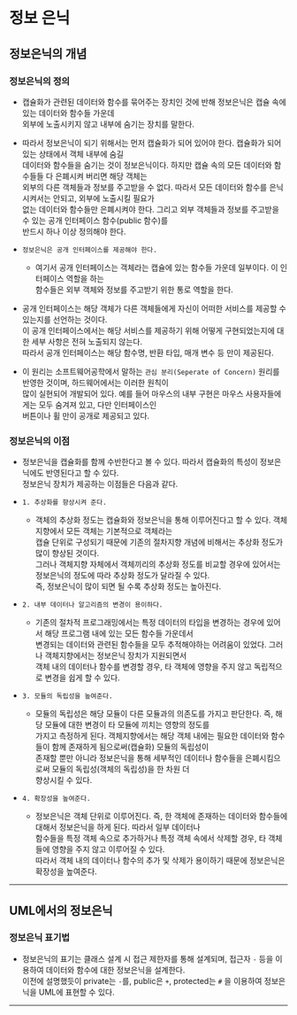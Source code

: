 <h1>정보 은닉</h1>

<h2>정보은닉의 개념</h2>

<h3>정보은닉의 정의</h3>

* 캡슐화가 관련된 데이터와 함수를 묶어주는 장치인 것에 반해 정보은닉은 캡슐 속에 있는 데이터와 함수들 가운데   
  외부에 노출시키지 않고 내부에 숨기는 장치를 말한다.

* 따라서 정보은닉이 되기 위해서는 먼저 캡슐화가 되어 있어야 한다. 캡슐화가 되어 있는 상태에서 객체 내부에 숨길   
  데이터와 함수들을 숨기는 것이 정보은닉이다. 하지만 캡슐 속의 모든 데이터와 함수들들 다 은폐시켜 버리면 해당 객체는   
  외부의 다른 객체들과 정보를 주고받을 수 없다. 따라서 모든 데이터와 함수를 은닉시켜서는 안되고, 외부에 노출시킬 필요가   
  없는 데이터와 함수들만 은폐시켜야 한다. 그리고 외부 객체들과 정보를 주고받을 수 있는 공개 인터페이스 함수(public 함수)를   
  반드시 하나 이상 정의해야 한다.

* `정보은닉은 공개 인터페이스를 제공해야 한다.`
  * 여기서 공개 인터페이스는 객체라는 캡슐에 있는 함수들 가운데 일부이다. 이 인터페이스 역할을 하는   
    함수들은 외부 객체와 정보를 주고받기 위한 통로 역할을 한다.

* 공개 인터페이스는 해당 객체가 다른 객체들에게 자신이 어떠한 서비스를 제공할 수 있는지를 선언하는 것이다.   
  이 공개 인터페이스에서는 해당 서비스를 제공하기 위해 어떻게 구현되었는지에 대한 세부 사항은 전혀 노출되지 않는다.   
  따라서 공개 인터페이스는 해당 함수명, 반환 타입, 매개 변수 등 만이 제공된다.

* 이 원리는 소프트웨어공학에서 말하는 `관심 분리(Seperate of Concern)` 원리를 반영한 것이며, 하드웨어에서는 이러한 원칙이   
  많이 실현되어 개발되어 있다. 예를 들어 마우스의 내부 구현은 마우스 사용자들에게는 모두 숨겨져 있고, 다만 인터페이스인   
  버튼이나 휠 만이 공개로 제공되고 있다.

<h3>정보은닉의 이점</h3>

* 정보은닉을 캡슐화를 함께 수반한다고 볼 수 있다. 따라서 캡슐화의 특성이 정보은닉에도 반영된다고 할 수 있다.   
  정보은닉 장치가 제공하는 이점들은 다음과 같다.

* `1. 추상화를 향상시켜 준다.`
  * 객체의 추상화 정도는 캡슐화와 정보은닉을 통해 이루어진다고 할 수 있다. 객체지향에서 모든 객체는 기본적으로 객체라는   
    캡슐 단위로 구성되기 때문에 기존의 절차지향 개념에 비해서는 추상화 정도가 많이 향상된 것이다.   
    그러나 객체지향 자체에서 객체끼리의 추상화 정도를 비교할 경우에 있어서는 정보은닉의 정도에 따라 추상화 정도가 달라질 수 있다.   
    즉, 정보은닉이 많이 되면 될 수록 추상화 정도는 높아진다.

* `2. 내부 데이터나 알고리즘의 변경이 용이하다.`
  * 기존의 절차적 프로그래밍에서는 특정 데이터의 타입을 변경하는 경우에 있어서 해당 프로그램 내에 있는 모든 함수들 가운데서   
    변경되는 데이터와 관련된 함수들을 모두 추적해야하는 어려움이 있었다. 그러나 객체지향에서는 정보은닉 장치가 지원되면서   
    객체 내의 데이터나 함수를 변경할 경우, 타 객체에 영향을 주지 않고 독립적으로 변경을 쉽게 할 수 있다.

* `3. 모듈의 독립성을 높여준다.`
  * 모듈의 독립성은 해당 모듈이 다른 모듈과의 의존도를 가지고 판단한다. 즉, 해당 모듈에 대한 변경이 타 모듈에 끼치는 영향의 정도를   
    가지고 측정하게 된다. 객체지향에서는 해당 객체 내에는 필요한 데이터와 함수들이 함께 존재하게 됨으로써(캡슐화) 모듈의 독립성이   
    존재할 뿐만 아니라 정보은닉을 통해 세부적인 데이터나 함수들을 은폐시킴으로써 모듈의 독립성(객체의 독립성)을 한 차원 더   
    향상시킬 수 있다.

* `4. 확장성을 높여준다.`
  * 정보은닉은 객체 단위로 이루어진다. 즉, 한 객체에 존재하는 데이터와 함수들에 대해서 정보은닉을 하게 된다. 따라서 일부 데이터나   
    함수들을 특정 객체 속으로 추가하거나 특정 객체 속에서 삭제할 경우, 타 객체들에 영향을 주지 않고 이루어질 수 있다.   
    따라서 객체 내의 데이터나 함수의 추가 및 삭제가 용이하기 때문에 정보은닉은 확장성을 높여준다.
<hr/>

<h2>UML에서의 정보은닉</h2>

<h3>정보은닉 표기법</h3>

* 정보은닉의 표기는 클래스 설계 시 접근 제한자를 통해 설계되며, 접근자 `-` 등을 이용하여 데이터와 함수에 대한 정보은닉을 설계한다.   
  이전에 설명했듯이 private는 `-`를, public은 `+`, protected는 `#` 을 이용하여 정보은닉을 UML에 표현할 수 있다.
<hr/>
